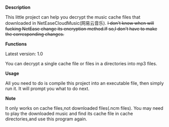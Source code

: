 **Description**

This little project can help you decrypt the music cache files that downloaded in NetEaseCloudMusic(网易云音乐).
~~I don't know when will fucking NetEase change its encryption method.If so,I don't have to make the corresponding
changes.~~

**Functions**

Latest version: 1.0

You can decrypt a single cache file or files in a directories into mp3 files.

**Usage**

All you need to do is compile this project into an executable file, then simply run it. It will prompt you what to do
next.

**Note**

It only works on cache files,not downloaded files(.ncm files).
You may need to play the downloaded music and find its cache file in cache directories,and use this program again.

